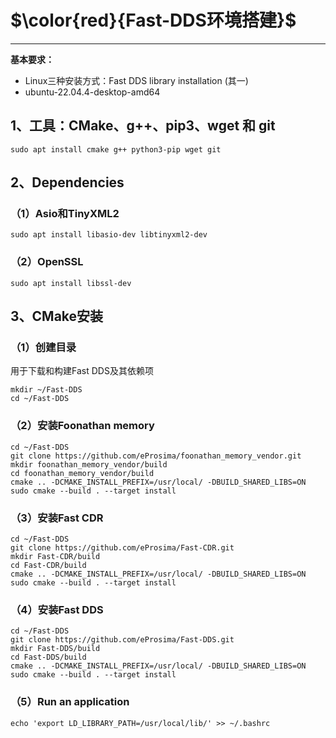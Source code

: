 # **$\color{red}{Fast-DDS环境搭建}$**

------

**基本要求：**

- Linux三种安装方式：Fast DDS library installation (其一)
- ubuntu-22.04.4-desktop-amd64
  
## 1、工具：CMake、g++、pip3、wget 和 git

```ubuntu
sudo apt install cmake g++ python3-pip wget git
```

## 2、Dependencies

### （1）Asio和TinyXML2

```ubuntu
sudo apt install libasio-dev libtinyxml2-dev
```

### （2）OpenSSL

```ubuntu
sudo apt install libssl-dev
```

## 3、CMake安装

### （1）创建目录

用于下载和构建Fast DDS及其依赖项

```ubuntu
mkdir ~/Fast-DDS
cd ~/Fast-DDS
```

### （2）安装Foonathan memory

```ubuntu
cd ~/Fast-DDS
git clone https://github.com/eProsima/foonathan_memory_vendor.git
mkdir foonathan_memory_vendor/build
cd foonathan_memory_vendor/build
cmake .. -DCMAKE_INSTALL_PREFIX=/usr/local/ -DBUILD_SHARED_LIBS=ON
sudo cmake --build . --target install
```

### （3）安装Fast CDR

```ubuntu
cd ~/Fast-DDS
git clone https://github.com/eProsima/Fast-CDR.git
mkdir Fast-CDR/build
cd Fast-CDR/build
cmake .. -DCMAKE_INSTALL_PREFIX=/usr/local/ -DBUILD_SHARED_LIBS=ON
sudo cmake --build . --target install
```

### （4）安装Fast DDS

```ubuntu
cd ~/Fast-DDS
git clone https://github.com/eProsima/Fast-DDS.git
mkdir Fast-DDS/build
cd Fast-DDS/build
cmake .. -DCMAKE_INSTALL_PREFIX=/usr/local/ -DBUILD_SHARED_LIBS=ON
sudo cmake --build . --target install
```

### （5）Run an application

```ubuntu
echo 'export LD_LIBRARY_PATH=/usr/local/lib/' >> ~/.bashrc
```
